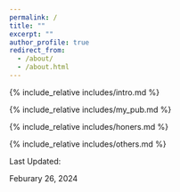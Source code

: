 ```yaml
---
permalink: /
title: ""
excerpt: ""
author_profile: true
redirect_from: 
  - /about/
  - /about.html
---
```


<span class='anchor' id='about-me'></span>
{% include_relative includes/intro.md %}

[//]: # (If you like the template of this homepage, welcome to star and fork my open-sourced template version [AcadHomepage ![]&#40;https://img.shields.io/github/stars/RayeRen/acad-homepage.github.io?style=social&#41;]&#40;https://github.com/RayeRen/acad-homepage.github.io&#41;.)

[//]: # ({% include_relative includes/news.md %})

{% include_relative includes/my_pub.md %}

{% include_relative includes/honers.md %}

{% include_relative includes/others.md %}

Last Updated:

Feburary 26, 2024